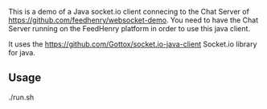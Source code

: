 This is a demo of a Java socket.io client connecing to the Chat Server of https://github.com/feedhenry/websocket-demo. You need to have the Chat Server running on the FeedHenry platform in order to use this java client.

It uses the https://github.com/Gottox/socket.io-java-client Socket.io library for java.

Usage
-----

./run.sh <chat server url>
